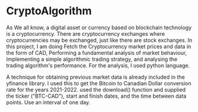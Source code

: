 # CryptoAlgorithm

As We all know, a digital asset or currency based on blockchain technology is a cryptocurrency. There are cryptocurrency exchanges where cryptocurrencies may be exchanged, just like there are stock exchanges. In this project, I am doing Fetch the Cryptocurrency market prices and data in the form of CAD, Performing a fundamental analysis of market behaviour, Implementing a simple algorithmic trading strategy, and analysing the trading algorithm's performance. For the analysis, I used python language.

A technique for obtaining previous market data is already included in the yfinance library. I used this to get the Bitcoin to Canadian Dollar conversion rate for the years 2021-2022. used the download() function and supplied the ticker ("BTC-CAD"), start and finish dates, and the time between data points. Use an interval of one day.
